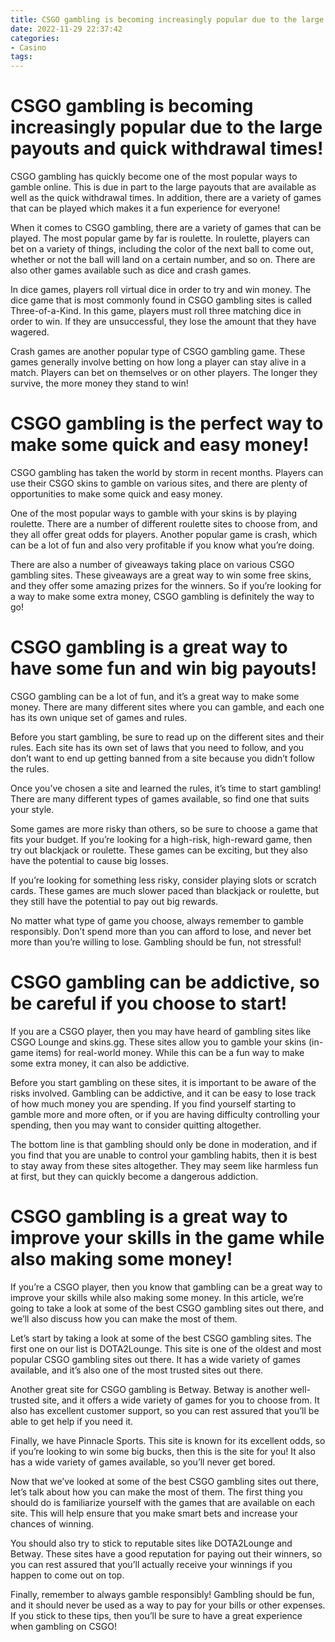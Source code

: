 ```yaml
---
title: CSGO gambling is becoming increasingly popular due to the large payouts and quick withdrawal times!
date: 2022-11-29 22:37:42
categories:
- Casino
tags:
---
```



#  CSGO gambling is becoming increasingly popular due to the large payouts and quick withdrawal times!

CSGO gambling has quickly become one of the most popular ways to gamble online. This is due in part to the large payouts that are available as well as the quick withdrawal times. In addition, there are a variety of games that can be played which makes it a fun experience for everyone!

When it comes to CSGO gambling, there are a variety of games that can be played. The most popular game by far is roulette. In roulette, players can bet on a variety of things, including the color of the next ball to come out, whether or not the ball will land on a certain number, and so on. There are also other games available such as dice and crash games.

In dice games, players roll virtual dice in order to try and win money. The dice game that is most commonly found in CSGO gambling sites is called Three-of-a-Kind. In this game, players must roll three matching dice in order to win. If they are unsuccessful, they lose the amount that they have wagered.

Crash games are another popular type of CSGO gambling game. These games generally involve betting on how long a player can stay alive in a match. Players can bet on themselves or on other players. The longer they survive, the more money they stand to win!

#  CSGO gambling is the perfect way to make some quick and easy money!

CSGO gambling has taken the world by storm in recent months. Players can use their CSGO skins to gamble on various sites, and there are plenty of opportunities to make some quick and easy money.

One of the most popular ways to gamble with your skins is by playing roulette. There are a number of different roulette sites to choose from, and they all offer great odds for players. Another popular game is crash, which can be a lot of fun and also very profitable if you know what you’re doing.

There are also a number of giveaways taking place on various CSGO gambling sites. These giveaways are a great way to win some free skins, and they offer some amazing prizes for the winners. So if you’re looking for a way to make some extra money, CSGO gambling is definitely the way to go!

#  CSGO gambling is a great way to have some fun and win big payouts!

CSGO gambling can be a lot of fun, and it’s a great way to make some money. There are many different sites where you can gamble, and each one has its own unique set of games and rules.

Before you start gambling, be sure to read up on the different sites and their rules. Each site has its own set of laws that you need to follow, and you don’t want to end up getting banned from a site because you didn’t follow the rules.

Once you’ve chosen a site and learned the rules, it’s time to start gambling! There are many different types of games available, so find one that suits your style.

Some games are more risky than others, so be sure to choose a game that fits your budget. If you’re looking for a high-risk, high-reward game, then try out blackjack or roulette. These games can be exciting, but they also have the potential to cause big losses.

If you’re looking for something less risky, consider playing slots or scratch cards. These games are much slower paced than blackjack or roulette, but they still have the potential to pay out big rewards.

No matter what type of game you choose, always remember to gamble responsibly. Don’t spend more than you can afford to lose, and never bet more than you’re willing to lose. Gambling should be fun, not stressful!

#  CSGO gambling can be addictive, so be careful if you choose to start!

If you are a CSGO player, then you may have heard of gambling sites like CSGO Lounge and skins.gg. These sites allow you to gamble your skins (in-game items) for real-world money. While this can be a fun way to make some extra money, it can also be addictive.

Before you start gambling on these sites, it is important to be aware of the risks involved. Gambling can be addictive, and it can be easy to lose track of how much money you are spending. If you find yourself starting to gamble more and more often, or if you are having difficulty controlling your spending, then you may want to consider quitting altogether.

The bottom line is that gambling should only be done in moderation, and if you find that you are unable to control your gambling habits, then it is best to stay away from these sites altogether. They may seem like harmless fun at first, but they can quickly become a dangerous addiction.

#  CSGO gambling is a great way to improve your skills in the game while also making some money!

If you’re a CSGO player, then you know that gambling can be a great way to improve your skills while also making some money. In this article, we’re going to take a look at some of the best CSGO gambling sites out there, and we’ll also discuss how you can make the most of them.

Let’s start by taking a look at some of the best CSGO gambling sites. The first one on our list is DOTA2Lounge. This site is one of the oldest and most popular CSGO gambling sites out there. It has a wide variety of games available, and it’s also one of the most trusted sites out there.

Another great site for CSGO gambling is Betway. Betway is another well-trusted site, and it offers a wide variety of games for you to choose from. It also has excellent customer support, so you can rest assured that you’ll be able to get help if you need it.

Finally, we have Pinnacle Sports. This site is known for its excellent odds, so if you’re looking to win some big bucks, then this is the site for you! It also has a wide variety of games available, so you’ll never get bored.

Now that we’ve looked at some of the best CSGO gambling sites out there, let’s talk about how you can make the most of them. The first thing you should do is familiarize yourself with the games that are available on each site. This will help ensure that you make smart bets and increase your chances of winning.

You should also try to stick to reputable sites like DOTA2Lounge and Betway. These sites have a good reputation for paying out their winners, so you can rest assured that you’ll actually receive your winnings if you happen to come out on top.

Finally, remember to always gamble responsibly! Gambling should be fun, and it should never be used as a way to pay for your bills or other expenses. If you stick to these tips, then you’ll be sure to have a great experience when gambling on CSGO!